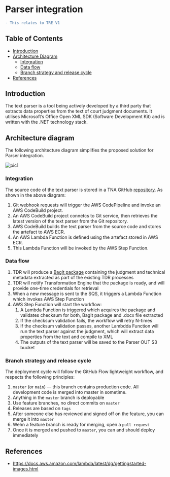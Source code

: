 # Parser integration

```diff 
- This relates to TRE V1
```

## Table of Contents
- [Introduction](#introduction)
- [Architecture Diagram](#architecture-diagram)
    - [Integration](#integration)
    - [Data flow](#data-flow)
    - [Branch strategy and release cycle](#branch-strategy-and-release-cycle)
- [References](#references)

## Introduction

The text parser is a tool being actively developed by a third party that extracts data properties from the text of court judgment documents. It utilises Microsoft’s Office Open XML SDK (Software Development Kit) and is written with the .NET technology stack. 

## Architecture diagram

The following architecture diagram simplifies the proposed solution for Parser integration.

![pic1](./diagrams/tna-parser-integration.png)

### Integration

The source code of the text parser is stored in a TNA GitHub [repository](https://github.com/nationalarchives/tna-judgments-parser). As shown in the above diagram:

1. Git webhook requests will trigger the AWS CodePipeline and invoke an AWS CodeBuild project.
2. An AWS CodeBuild project connetcs to Git service, then retrieves the latest version of the text parser from the Git repository.
3. AWS CodeBuild builds the text parser from the source code and stores the artefact to AWS ECR.
4. An AWS Lambda Function is defined using the artefact stored in AWS ECR.
5. This Lambda Function will be invoked by the AWS Step Function. 

### Data flow

1. TDR will produce a [BagIt package](https://datatracker.ietf.org/doc/html/rfc8493) containing the judgment and technical metadata extracted as part of the existing TDR processes
2. TDR will notify Transformation Engine that the package is ready, and will provide one-time credentials for retrieval 
3. When a new message is sent to the SQS, it triggers a Lambda Function which invokes AWS Step Function
4. AWS Step Function will start the workflow:
    1. A Lambda Function is triggered which acquires the package and validates checksum for both, BagIt package and .docx file extracted
    2. If the checksum validation fails, the workflow will retry N-times 
    4. If the checksum validation passes, another Lambdda Function will run the text parser against the judgment, which will extract data properties from the text and compile to XML
    5. The outputs of the text parser will be saved to the Parser OUT S3 bucket

### Branch strategy and release cycle

The deployment cycle will follow the GitHub Flow lightweight workflow, and respects the following principles:

1. `master` (or `main`) — this branch contains production code. All development code is merged into master in sometime.
2. Anything in the `master` branch is deployable
3. Use feature branches, no direct commits on `master`
4. Releases are based on `tags`
5. After someone else has reviewed and signed off on the feature, you can merge it into `master`
6. Wehn a feature branch is ready for merging, open a `pull request`
7. Once it is merged and pushed to `master`, you can and should deploy immediately

## References

- https://docs.aws.amazon.com/lambda/latest/dg/gettingstarted-images.html
